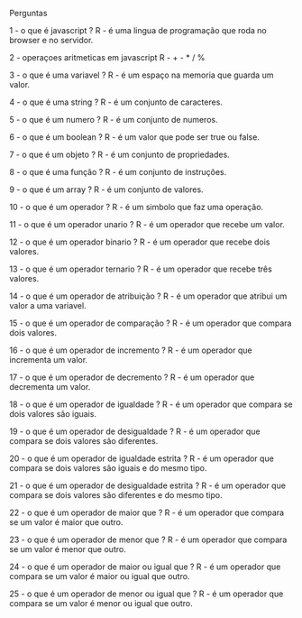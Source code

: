 Perguntas

1 - o que é javascript ?
R - é uma lingua de programação que roda no browser e no servidor.

2 - operaçoes aritmeticas em javascript
R - + - * / %

3 - o que é uma variavel ?
R - é um espaço na memoria que guarda um valor.

4 - o que é uma string ?
R - é um conjunto de caracteres.

5 - o que é um numero ?
R - é um conjunto de numeros.

6 - o que é um boolean ?
R - é um valor que pode ser true ou false.

7 - o que é um objeto ?
R - é um conjunto de propriedades.

8 - o que é uma função ?
R - é um conjunto de instruções.

9 - o que é um array ?
R - é um conjunto de valores.

10 - o que é um operador ?
R - é um simbolo que faz uma operação.

11 - o que é um operador unario ?
R - é um operador que recebe um valor.

12 - o que é um operador binario ?
R - é um operador que recebe dois valores.

13 - o que é um operador ternario ?
R - é um operador que recebe três valores.

14 - o que é um operador de atribuição ?
R - é um operador que atribui um valor a uma variavel.

15 - o que é um operador de comparação ?
R - é um operador que compara dois valores.

16 - o que é um operador de incremento ?
R - é um operador que incrementa um valor.

17 - o que é um operador de decremento ?
R - é um operador que decrementa um valor.

18 - o que é um operador de igualdade ?
R - é um operador que compara se dois valores são iguais.

19 - o que é um operador de desigualdade ?
R - é um operador que compara se dois valores são diferentes.

20 - o que é um operador de igualdade estrita ?
R - é um operador que compara se dois valores são iguais e do mesmo tipo.

21 - o que é um operador de desigualdade estrita ?
R - é um operador que compara se dois valores são diferentes e do mesmo tipo.

22 - o que é um operador de maior que ?
R - é um operador que compara se um valor é maior que outro.

23 - o que é um operador de menor que ?
R - é um operador que compara se um valor é menor que outro.

24 - o que é um operador de maior ou igual que ?
R - é um operador que compara se um valor é maior ou igual que outro.

25 - o que é um operador de menor ou igual que ?
R - é um operador que compara se um valor é menor ou igual que outro.

